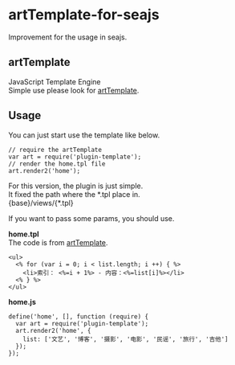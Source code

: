 artTemplate-for-seajs
=====================

Improvement for the usage in seajs.

artTemplate
------------

JavaScript Template Engine  
Simple use please look for [artTemplate].

Usage
-----
    
You can just start use the template like below.

    // require the artTemplate
    var art = require('plugin-template');
    // render the home.tpl file
    art.render2('home');
    
For this version, the plugin is just simple.  
It fixed the path where the \*.tpl place in.  
{base}/views/{\*.tpl}

If you want to pass some params, you should use.

**home.tpl**  
The code is from [artTemplate].

    <ul>
      <% for (var i = 0; i < list.length; i ++) { %>
        <li>索引： <%=i + 1%> - 内容：<%=list[i]%></li>
      <% } %>
    </ul>
    
**home.js**  

    define('home', [], function (require) {
      var art = require('plugin-template');
      art.render2('home', {
        list: ['文艺', '博客', '摄影', '电影', '民谣', '旅行', '吉他']
      });
    });

[artTemplate]: https://github.com/aui/artTemplate